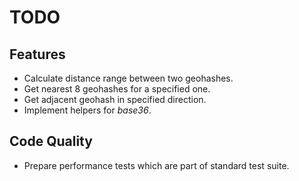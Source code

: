 # TODO

## Features

- Calculate distance range between two geohashes.
- Get nearest 8 geohashes for a specified one.
- Get adjacent geohash in specified direction.
- Implement helpers for *base36*.

## Code Quality

- Prepare performance tests which are part of standard test suite.
